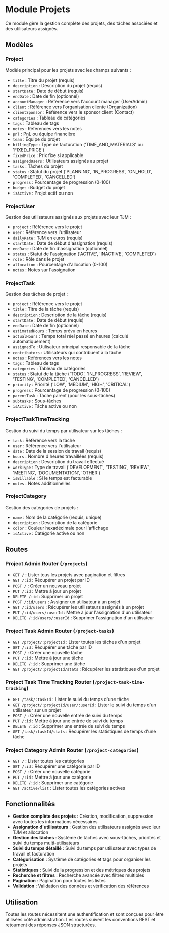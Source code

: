 # Module Projets

Ce module gère la gestion complète des projets, des tâches associées et des utilisateurs assignés.

## Modèles

### Project
Modèle principal pour les projets avec les champs suivants :
- `title` : Titre du projet (requis)
- `description` : Description du projet (requis)
- `startDate` : Date de début (requis)
- `endDate` : Date de fin (optionnel)
- `accountManager` : Référence vers l'account manager (UserAdmin)
- `client` : Référence vers l'organisation cliente (Organization)
- `clientSponsor` : Référence vers le sponsor client (Contact)
- `categories` : Tableau de catégories
- `tags` : Tableau de tags
- `notes` : Références vers les notes
- `pnl` : PnL ou équipe financière
- `team` : Équipe du projet
- `billingType` : Type de facturation ('TIME_AND_MATERIALS' ou 'FIXED_PRICE')
- `fixedPrice` : Prix fixe si applicable
- `assignedUsers` : Utilisateurs assignés au projet
- `tasks` : Tâches du projet
- `status` : Statut du projet ('PLANNING', 'IN_PROGRESS', 'ON_HOLD', 'COMPLETED', 'CANCELLED')
- `progress` : Pourcentage de progression (0-100)
- `budget` : Budget du projet
- `isActive` : Projet actif ou non

### ProjectUser
Gestion des utilisateurs assignés aux projets avec leur TJM :
- `project` : Référence vers le projet
- `user` : Référence vers l'utilisateur
- `dailyRate` : TJM en euros (requis)
- `startDate` : Date de début d'assignation (requis)
- `endDate` : Date de fin d'assignation (optionnel)
- `status` : Statut de l'assignation ('ACTIVE', 'INACTIVE', 'COMPLETED')
- `role` : Rôle dans le projet
- `allocation` : Pourcentage d'allocation (0-100)
- `notes` : Notes sur l'assignation

### ProjectTask
Gestion des tâches de projet :
- `project` : Référence vers le projet
- `title` : Titre de la tâche (requis)
- `description` : Description de la tâche (requis)
- `startDate` : Date de début (requis)
- `endDate` : Date de fin (optionnel)
- `estimatedHours` : Temps prévu en heures
- `actualHours` : Temps total réel passé en heures (calculé automatiquement)
- `assignedTo` : Utilisateur principal responsable de la tâche
- `contributors` : Utilisateurs qui contribuent à la tâche
- `notes` : Références vers les notes
- `tags` : Tableau de tags
- `categories` : Tableau de catégories
- `status` : Statut de la tâche ('TODO', 'IN_PROGRESS', 'REVIEW', 'TESTING', 'COMPLETED', 'CANCELLED')
- `priority` : Priorité ('LOW', 'MEDIUM', 'HIGH', 'CRITICAL')
- `progress` : Pourcentage de progression (0-100)
- `parentTask` : Tâche parent (pour les sous-tâches)
- `subtasks` : Sous-tâches
- `isActive` : Tâche active ou non

### ProjectTaskTimeTracking
Gestion du suivi du temps par utilisateur sur les tâches :
- `task` : Référence vers la tâche
- `user` : Référence vers l'utilisateur
- `date` : Date de la session de travail (requis)
- `hours` : Nombre d'heures travaillées (requis)
- `description` : Description du travail effectué
- `workType` : Type de travail ('DEVELOPMENT', 'TESTING', 'REVIEW', 'MEETING', 'DOCUMENTATION', 'OTHER')
- `isBillable` : Si le temps est facturable
- `notes` : Notes additionnelles

### ProjectCategory
Gestion des catégories de projets :
- `name` : Nom de la catégorie (requis, unique)
- `description` : Description de la catégorie
- `color` : Couleur hexadécimale pour l'affichage
- `isActive` : Catégorie active ou non

## Routes

### Project Admin Router (`/projects`)
- `GET /` : Lister tous les projets avec pagination et filtres
- `GET /:id` : Récupérer un projet par ID
- `POST /` : Créer un nouveau projet
- `PUT /:id` : Mettre à jour un projet
- `DELETE /:id` : Supprimer un projet
- `POST /:id/users` : Assigner un utilisateur à un projet
- `GET /:id/users` : Récupérer les utilisateurs assignés à un projet
- `PUT /:id/users/:userId` : Mettre à jour l'assignation d'un utilisateur
- `DELETE /:id/users/:userId` : Supprimer l'assignation d'un utilisateur

### Project Task Admin Router (`/project-tasks`)
- `GET /project/:projectId` : Lister toutes les tâches d'un projet
- `GET /:id` : Récupérer une tâche par ID
- `POST /` : Créer une nouvelle tâche
- `PUT /:id` : Mettre à jour une tâche
- `DELETE /:id` : Supprimer une tâche
- `GET /project/:projectId/stats` : Récupérer les statistiques d'un projet

### Project Task Time Tracking Router (`/project-task-time-tracking`)
- `GET /task/:taskId` : Lister le suivi du temps d'une tâche
- `GET /project/:projectId/user/:userId` : Lister le suivi du temps d'un utilisateur sur un projet
- `POST /` : Créer une nouvelle entrée de suivi du temps
- `PUT /:id` : Mettre à jour une entrée de suivi du temps
- `DELETE /:id` : Supprimer une entrée de suivi du temps
- `GET /task/:taskId/stats` : Récupérer les statistiques de temps d'une tâche

### Project Category Admin Router (`/project-categories`)
- `GET /` : Lister toutes les catégories
- `GET /:id` : Récupérer une catégorie par ID
- `POST /` : Créer une nouvelle catégorie
- `PUT /:id` : Mettre à jour une catégorie
- `DELETE /:id` : Supprimer une catégorie
- `GET /active/list` : Lister toutes les catégories actives

## Fonctionnalités

- **Gestion complète des projets** : Création, modification, suppression avec toutes les informations nécessaires
- **Assignation d'utilisateurs** : Gestion des utilisateurs assignés avec leur TJM et allocation
- **Gestion des tâches** : Système de tâches avec sous-tâches, priorités et suivi du temps multi-utilisateurs
- **Suivi du temps détaillé** : Suivi du temps par utilisateur avec types de travail et facturation
- **Catégorisation** : Système de catégories et tags pour organiser les projets
- **Statistiques** : Suivi de la progression et des métriques des projets
- **Recherche et filtres** : Recherche avancée avec filtres multiples
- **Pagination** : Pagination pour toutes les listes
- **Validation** : Validation des données et vérification des références

## Utilisation

Toutes les routes nécessitent une authentification et sont conçues pour être utilisées côté administration. Les routes suivent les conventions REST et retournent des réponses JSON structurées.
